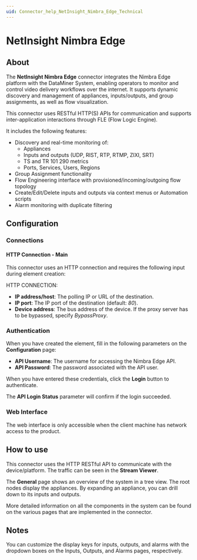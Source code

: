 ```yaml
---
uid: Connector_help_NetInsight_Nimbra_Edge_Technical
---
```


# NetInsight Nimbra Edge

## About

The **NetInsight Nimbra Edge** connector integrates the Nimbra Edge platform with the DataMiner System, enabling operators to monitor and control video delivery workflows over the internet. It supports dynamic discovery and management of appliances, inputs/outputs, and group assignments, as well as flow visualization.

This connector uses RESTful HTTP(S) APIs for communication and supports inter-application interactions through FLE (Flow Logic Engine).

It includes the following features:

- Discovery and real-time monitoring of:
  - Appliances
  - Inputs and outputs (UDP, RIST, RTP, RTMP, ZIXI, SRT)
  - TS and TR 101 290 metrics
  - Ports, Services, Users, Regions
- Group Assignment functionality
- Flow Engineering interface with provisioned/incoming/outgoing flow topology
- Create/Edit/Delete inputs and outputs via context menus or Automation scripts
- Alarm monitoring with duplicate filtering

## Configuration

### Connections

#### HTTP Connection - Main

This connector uses an HTTP connection and requires the following input during element creation:

HTTP CONNECTION:

- **IP address/host**: The polling IP or URL of the destination.
- **IP port**: The IP port of the destination (default: *80*).
- **Device address**: The bus address of the device. If the proxy server has to be bypassed, specify *BypassProxy*.

### Authentication

When you have created the element, fill in the following parameters on the **Configuration** page:

- **API Username**: The username for accessing the Nimbra Edge API.
- **API Password**: The password associated with the API user.

When you have entered these credentials, click the **Login** button to authenticate.

The **API Login Status** parameter will confirm if the login succeeded.

### Web Interface

The web interface is only accessible when the client machine has network access to the product.

## How to use

This connector uses the HTTP RESTful API to communicate with the device/platform. The traffic can be seen in the **Stream Viewer**.

The **General** page shows an overview of the system in a tree view. The root nodes display the appliances. By expanding an appliance, you can drill down to its inputs and outputs.

More detailed information on all the components in the system can be found on the various pages that are implemented in the connector.

## Notes

You can customize the display keys for inputs, outputs, and alarms with the dropdown boxes on the Inputs, Outputs, and Alarms pages, respectively.
